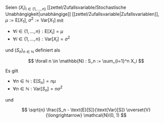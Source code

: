 Seien $(X_i)_{i \in \{ 1, \dots, n \}}$ [[zettel/Zufallsvariable/Stochastische Unabhängigkeit|unabhängige]] [[zettel/Zufallsvariable|Zufallsvariablen]], $\mu := \text{E}[X_1]$, $\sigma^2 := \text{Var}[X_1]$ mit
- $\forall i \in \{ 1, \dots, n \} : \text{E}[X_i] = \mu$
- $\forall i \in \{ 1, \dots, n \} : \text{Var}[X_i] = \sigma^2$

und $(S_n)_{n \in \mathbb{N}}$ definiert als

$$
	\forall n \in \mathbb{N} : S_n := \sum_{i=1}^n X_i
$$

Es gilt
- $\forall n \in \mathbb{N} : \text{E}[S_n] = n\mu$
- $\forall n \in \mathbb{N} : \text{Var}[S_n] = n\sigma^2$

und

$$
	\sqrt{n} \frac{S_n - \text{E}[S]}{\text{Var}[S]} \overset{V}{\longrightarrow} \mathcal{N}(0, 1)
$$